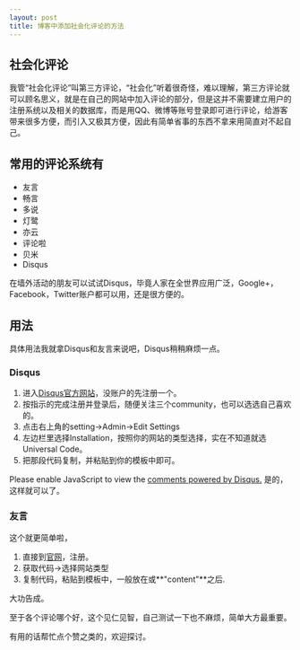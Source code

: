 ```yaml
---
layout: post
title: 博客中添加社会化评论的方法
---
```


## 社会化评论

我管“社会化评论”叫第三方评论，“社会化”听着很奇怪，难以理解，第三方评论就可以顾名思义，就是在自己的网站中加入评论的部分，但是这并不需要建立用户的注册系统以及相关的数据库，而是用QQ、微博等账号登录即可进行评论，给游客带来很多方便，而引入又极其方便，因此有简单省事的东西不拿来用简直对不起自己。

## 常用的评论系统有

* 友言
* 畅言
* 多说
* 灯鹭
* 亦云
* 评论啦
* 贝米
* Disqus

在墙外活动的朋友可以试试Disqus，毕竟人家在全世界应用广泛，Google+，Facebook，Twitter账户都可以用，还是很方便的。

## 用法

具体用法我就拿Disqus和友言来说吧，Disqus稍稍麻烦一点。

### Disqus

1. 进入[Disqus官方网站](https://disqus.com/)，没账户的先注册一个。
2. 按指示的完成注册并登录后，随便关注三个community，也可以选选自己喜欢的。
3. 点击右上角的setting->Admin->Edit Settings
4. 左边栏里选择Installation，按照你的网站的类型选择，实在不知道就选Universal Code。
5. 把那段代码复制，并粘贴到你的模板中即可。

<div id="disqus_thread"></div>
<script>
(function() { // DON'T EDIT BELOW THIS LINE
var d = document, s = d.createElement('script');
s.src = '//xxxx.disqus.com/embed.js';
s.setAttribute('data-timestamp', +new Date());
(d.head || d.body).appendChild(s);
})();
</script>
<noscript>Please enable JavaScript to view the <a href="https://disqus.com/?ref_noscript" rel="nofollow">comments powered by Disqus.</a></noscript>
是的，这样就可以了。

### 友言

这个就更简单啦，

1. 直接到[官网](http://www.uyan.cc/)，注册。
2. 获取代码->选择网站类型
3. 复制代码，粘贴到模板中，一般放在</body>或**"content"**之后.

<div id="uyan_frame"></div>
<script type="text/javascript" src="http://v2.uyan.cc/code/uyan.js?uid=2077210"></script>

大功告成。

至于各个评论哪个好，这个见仁见智，自己测试一下也不麻烦，简单大方最重要。

有用的话帮忙点个赞之类的，欢迎探讨。